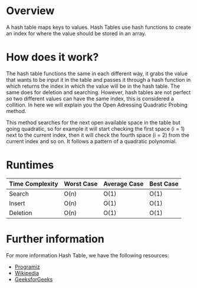 # Overview

A hash table maps keys to values. Hash Tables use hash functions to create an index for where the value should be stored in an array. 

# How does it work?

The hash table functions the same in each different way, it grabs the value that wants to be input it in the table and passes it through a hash function in which returns the index in which the value will be in the hash table. The same does for deletion and searching. However, hash tables are not perfect so two different values can have the same index, this is considered a collition. In here we will explain you the Open Adressing Quadratic Probing method.

This method searches for the next open available space in the table but going quadratic, so for example it will start checking the first space (i = 1) next to the current index, then it will check the fourth space (i = 2) from the current index and so on. It follows a pattern of a quadratic polynomial.

# Runtimes

| Time Complexity |   Worst Case   | Average Case | Best Case |
|-----------------|----------------|--------------|-----------|
| Search          | O(n)           | O(1)         | O(1)      |
| Insert          | O(n)           | O(1)         | O(1)      |
| Deletion        | O(n)           | O(1)         | O(1)      |

# Further information

For more information Hash Table, we have the following resources:
- [Programiz](https://www.programiz.com/dsa/hash-table)
- [Wikipedia](https://en.wikipedia.org/wiki/Hash_table)
- [GeeksforGeeks](https://www.geeksforgeeks.org/open-addressing-collision-handling-technique-in-hashing/)
